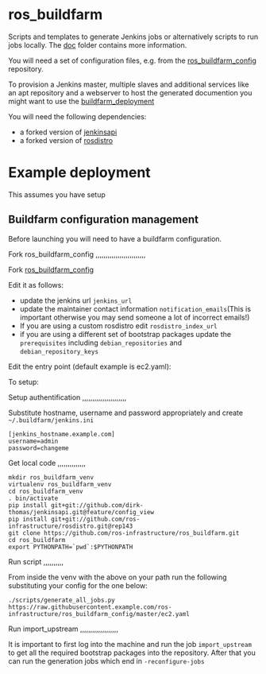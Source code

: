 ros_buildfarm
=============

Scripts and templates to generate Jenkins jobs or alternatively scripts to run
jobs locally. The [doc](doc/index.rst) folder contains more information.

You will need a set of configuration files, e.g. from the
[ros_buildfarm_config](https://github.com/ros-infrastructure/ros_buildfarm_config)
repository.

To provision a Jenkins master, multiple slaves and additional services like an
apt repository and a webserver to host the generated documention you might want
to use the
[buildfarm_deployment](https://github.com/ros-infrastructure/buildfarm_deployment)

You will need the following dependencies:

* a forked version of [jenkinsapi](https://github.com/dirk-thomas/jenkinsapi/tree/feature/config_view)
* a forked version of [rosdistro](https://github.com/ros-infrastructure/rosdistro/tree/rep143)



Example deployment
==================

This assumes you have setup

Buildfarm configuration management
----------------------------------

Before launching you will need to have a buildfarm configuration.

Fork ros_buildfarm_config
,,,,,,,,,,,,,,,,,,,,,,,,,

Fork [ros_buildfarm_config](https://github.com/ros-infrastructure/ros_buildfarm_config)

Edit it as follows:
 * update the jenkins url `jenkins_url`
 * update the maintainer contact information `notification_emails`(This is important otherwise you may send someone a lot of incorrect emails!)
 * If you are using a custom rosdistro edit `rosdistro_index_url`
 * if you are using a different set of bootstrap packages update the `prerequisites` including `debian_repositories` and `debian_repository_keys`

Edit the entry point (default example is ec2.yaml):



To setup:

Setup authentification
,,,,,,,,,,,,,,,,,,,,,,

Substitute hostname, username and password appropriately and create `~/.buildfarm/jenkins.ini`

```
[jenkins_hostname.example.com]
username=admin
password=changeme
```

Get local code
,,,,,,,,,,,,,,


```
mkdir ros_buildfarm_venv
virtualenv ros_buildfarm_venv
cd ros_buildfarm_venv
. bin/activate
pip install git+git://github.com/dirk-thomas/jenkinsapi.git@feature/config_view
pip install git+git://github.com/ros-infrastructure/rosdistro.git@rep143
git clone https://github.com/ros-infrastructure/ros_buildfarm.git
cd ros_buildfarm
export PYTHONPATH=`pwd`:$PYTHONPATH
```

Run script
,,,,,,,,,,


From inside the venv with the above on your path run the following substituting your config for the one below:

```
./scripts/generate_all_jobs.py https://raw.githubusercontent.example.com/ros-infrastructure/ros_buildfarm_config/master/ec2.yaml
```

Run import_upstream
,,,,,,,,,,,,,,,,,,,

It is important to first log into the machine and run the job `import_upstream` to get all the required bootstrap packages into the repository.
After that you can run the generation jobs which end in `-reconfigure-jobs`
